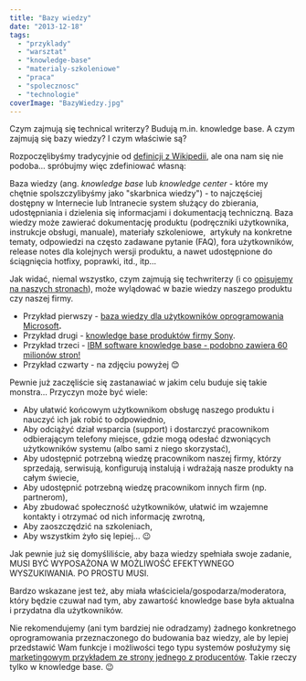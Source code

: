 ```yaml
---
title: "Bazy wiedzy"
date: "2013-12-18"
tags:
  - "przyklady"
  - "warsztat"
  - "knowledge-base"
  - "materialy-szkoleniowe"
  - "praca"
  - "spolecznosc"
  - "technologie"
coverImage: "BazyWiedzy.jpg"
---
```


Czym zajmują się technical writerzy? Budują m.in. knowledge base. A czym zajmują
się bazy wiedzy? I czym właściwie są?

Rozpoczęlibyśmy tradycyjnie od
[definicji z Wikipedii](http://en.wikipedia.org/wiki/Knowledge_base), ale ona
nam się nie podoba... spróbujmy więc zdefiniować własną:

Baza wiedzy (ang. _knowledge base_ lub _knowledge center_ - które my chętnie
spolszczylibyśmy jako "skarbnica wiedzy") - to najczęściej dostępny w Internecie
lub Intranecie system służący do zbierania, udostępniania i dzielenia się
informacjami i dokumentacją techniczną. Baza wiedzy może zawierać dokumentację
produktu (podręczniki użytkownika, instrukcje obsługi, manuale), materiały
szkoleniowe,  artykuły na konkretne tematy, odpowiedzi na często zadawane
pytanie (FAQ), fora użytkowników, release notes dla kolejnych wersji produktu, a
nawet udostępnione do ściągnięcia hotfixy, poprawki, itd., itp...

Jak widać, niemal wszystko, czym zajmują się techwriterzy (i co
[opisujemy na naszych stronach](http://techwriter.pl/category/warsztat/przyklady/)),
może wylądować w bazie wiedzy naszego produktu czy naszej firmy.

- Przykład pierwszy -
  [baza wiedzy dla użytkowników oprogramowania Microsoft](http://support.microsoft.com)**.**
- Przykład drugi -
  [knowledge base produktów firmy Sony](https://www.servicesplus.sel.sony.com/sony-knowledge-base-search.aspx).
- Przykład trzeci -
  [IBM software knowledge base - podobno zawiera 60 milionów stron!](http://www-912.ibm.com/s_dir/slkbase.nsf/slkbase)
- Przykład czwarty - na zdjęciu powyżej 😊

Pewnie już zaczęliście się zastanawiać w jakim celu buduje się takie monstra...
Przyczyn może być wiele:

- Aby ułatwić końcowym użytkownikom obsługę naszego produktu i nauczyć ich jak
  robić to odpowiednio,
- Aby odciążyć dział wsparcia (support) i dostarczyć pracownikom odbierającym
  telefony miejsce, gdzie mogą odesłać dzwoniących użytkowników systemu (albo
  sami z niego skorzystać),
- Aby udostępnić potrzebną wiedzę pracownikom naszej firmy, którzy sprzedają,
  serwisują, konfigurują instalują i wdrażają nasze produkty na całym świecie,
- Aby udostępnić potrzebną wiedzę pracownikom innych firm (np. partnerom),
- Aby zbudować społeczność użytkowników, ułatwić im wzajemne kontakty i otrzymać
  od nich informację zwrotną,
- Aby zaoszczędzić na szkoleniach,
- Aby wszystkim żyło się lepiej... 😉

Jak pewnie już się domyśliliście, aby baza wiedzy spełniała swoje zadanie, MUSI
BYĆ WYPOSAŻONA W MOŻLIWOŚĆ EFEKTYWNEGO WYSZUKIWANIA. PO PROSTU MUSI.

Bardzo wskazane jest też, aby miała właściciela/gospodarza/moderatora, który
będzie czuwał nad tym, aby zawartość knowledge base była aktualna i przydatna
dla użytkowników.

Nie rekomendujemy (ani tym bardziej nie odradzamy) żadnego konkretnego
oprogramowania przeznaczonego do budowania baz wiedzy, ale by lepiej przedstawić
Wam funkcje i możliwości tego typu systemów posłużymy się
[marketingowym przykładem ze strony jednego z producentów](http://www.web-site-scripts.com/knowledge-management/feature-tour).
Takie rzeczy tylko w knowledge base. 😉
